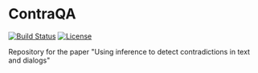 # ContraQA

[![Build Status](https://travis-ci.org/felipessalvatore/ContraQA.svg?branch=refact)](https://travis-ci.org/felipessalvatore/ContraQA) [![License](https://img.shields.io/github/license/mashape/apistatus.svg?maxAge=2592000)](https://github.com/felipessalvatore/ContraQA/blob/master/LICENSE) 


Repository for the paper "Using inference to detect contradictions in text and dialogs"
